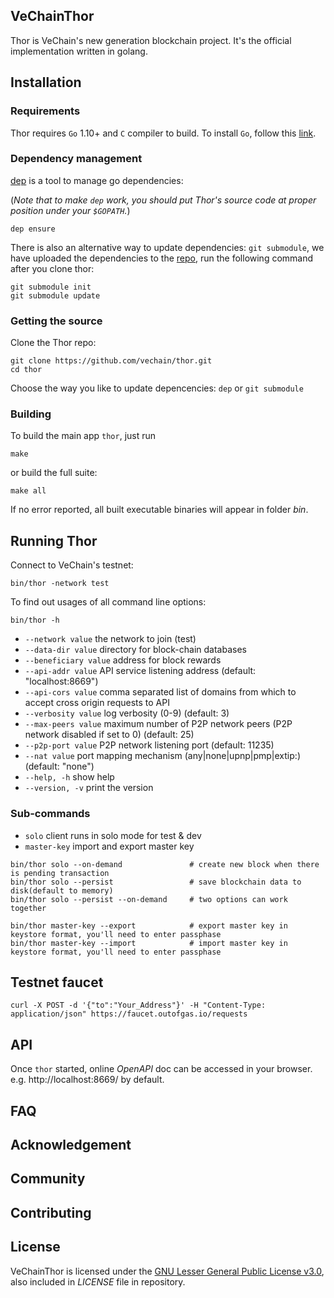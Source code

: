 ## VeChainThor

Thor is VeChain's new generation blockchain project.  It's the official implementation written in golang.

## Installation

### Requirements

Thor requires `Go` 1.10+ and `C` compiler to build. To install `Go`, follow this [link](https://golang.org/doc/install). 

### Dependency management

[dep](https://github.com/golang/dep) is a tool to manage go dependencies:

(*Note that to make `dep` work, you should put Thor's source code at proper position under your `$GOPATH`.*)

```
dep ensure
```

There is also an alternative way to update dependencies: `git submodule`, we have uploaded the dependencies to the [repo](https://github.com/vechain/thor-go-vendor), run the following command after you clone thor: 

```
git submodule init
git submodule update
```

### Getting the source

Clone the Thor repo:

```
git clone https://github.com/vechain/thor.git
cd thor
```

Choose the way you like to update depencencies: `dep` or `git submodule`

### Building

To build the main app `thor`, just run

```
make
```

or build the full suite:

```
make all
```

If no error reported, all built executable binaries will appear in folder *bin*.

## Running Thor

Connect to VeChain's testnet:

```
bin/thor -network test
```


To find out usages of all command line options:

```
bin/thor -h
```

- `--network value`      the network to join (test)
- `--data-dir value`     directory for block-chain databases
- `--beneficiary value`  address for block rewards
- `--api-addr value`     API service listening address (default: "localhost:8669")
- `--api-cors value`     comma separated list of domains from which to accept cross origin requests to API
- `--verbosity value`    log verbosity (0-9) (default: 3)
- `--max-peers value`    maximum number of P2P network peers (P2P network disabled if set to 0) (default: 25)
- `--p2p-port value`     P2P network listening port (default: 11235)
- `--nat value`          port mapping mechanism (any|none|upnp|pmp|extip:<IP>) (default: "none")
- `--help, -h`           show help
- `--version, -v`        print the version

### Sub-commands

- `solo`                client runs in solo mode for test & dev
- `master-key`          import and export master key

```
bin/thor solo --on-demand               # create new block when there is pending transaction
bin/thor solo --persist                 # save blockchain data to disk(default to memory)
bin/thor solo --persist --on-demand     # two options can work together

bin/thor master-key --export            # export master key in keystore format, you'll need to enter passphase
bin/thor master-key --import            # import master key in keystore format, you'll need to enter passphase
```

## Testnet faucet

``` 
curl -X POST -d '{"to":"Your_Address"}' -H "Content-Type: application/json" https://faucet.outofgas.io/requests
```

## API

Once `thor` started, online *OpenAPI* doc can be accessed in your browser. e.g. http://localhost:8669/ by default.


## FAQ

## Acknowledgement

## Community

## Contributing

## License

VeChainThor is licensed under the
[GNU Lesser General Public License v3.0](https://www.gnu.org/licenses/lgpl-3.0.html), also included
in *LICENSE* file in repository.
